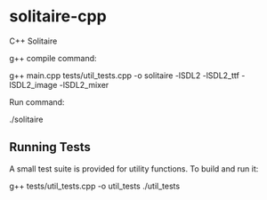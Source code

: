 # solitaire-cpp
C++ Solitaire


g++ compile command: 



g++ main.cpp tests/util_tests.cpp -o solitaire -lSDL2 -lSDL2_ttf -lSDL2_image -lSDL2_mixer



Run command: 

./solitaire

## Running Tests

A small test suite is provided for utility functions. To build and run it:

g++ tests/util_tests.cpp -o util_tests
./util_tests
